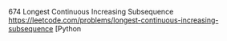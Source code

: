 674 Longest Continuous Increasing Subsequence https://leetcode.com/problems/longest-continuous-increasing-subsequence  [Python